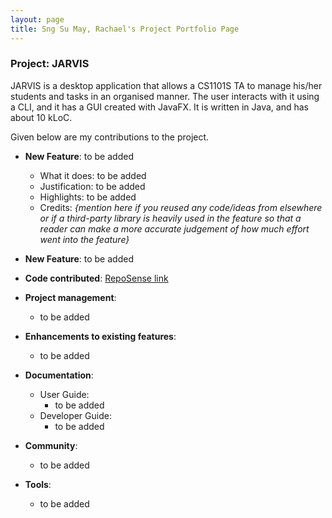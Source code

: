 ```yaml
---
layout: page
title: Sng Su May, Rachael's Project Portfolio Page
---
```


### Project: JARVIS

JARVIS is a desktop application that allows a CS1101S TA to manage his/her students and tasks in an organised manner. The user interacts with it using a CLI, and it has a GUI created with JavaFX. It is written in Java, and has about 10 kLoC.

Given below are my contributions to the project.

* **New Feature**: to be added
  * What it does: to be added
  * Justification: to be added
  * Highlights: to be added
  * Credits: *{mention here if you reused any code/ideas from elsewhere or if a third-party library is heavily used in the feature so that a reader can make a more accurate judgement of how much effort went into the feature}*

* **New Feature**: to be added

* **Code contributed**: [RepoSense link](https://nus-cs2103-ay2223s1.github.io/tp-dashboard/?search=rachaelsng&breakdown=true&sort=groupTitle&sortWithin=title&since=2022-09-16&timeframe=commit&mergegroup=&groupSelect=groupByRepos&checkedFileTypes=docs~functional-code~test-code~other)

* **Project management**:
  * to be added

* **Enhancements to existing features**:
  * to be added

* **Documentation**:
  * User Guide:
    * to be added
  * Developer Guide:
    * to be added

* **Community**:
  * to be added

* **Tools**:
  * to be added
